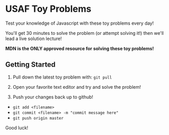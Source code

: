 # USAF Toy Problems

Test your knowledge of Javascript with these toy problems every day!

You'll get 30 minutes to solve the problem (or attempt solving it!) then we'll lead a live solution lecture!

**MDN is the ONLY approved resource for solving these toy problems!**

## Getting Started

1. Pull down the latest toy problem with: `git pull`

2. Open your favorite text editor and try and solve the problem!

3. Push your changes back up to github!
  - `git add <filename>`
  - `git commit <filename> -m "commit message here"`
  - `git push origin master`

Good luck!
